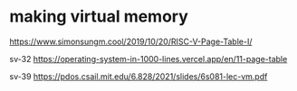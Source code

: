 # making virtual memory

https://www.simonsungm.cool/2019/10/20/RISC-V-Page-Table-I/

sv-32
https://operating-system-in-1000-lines.vercel.app/en/11-page-table



sv-39
https://pdos.csail.mit.edu/6.828/2021/slides/6s081-lec-vm.pdf